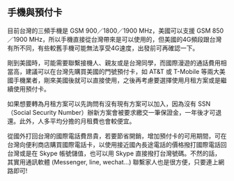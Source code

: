 ## 手機與預付卡

目前台灣的三頻手機是 GSM 900／1800／1900 MHz，美國可以支援 GSM 850／1900 MHz，所以手機直接從台灣帶來是可以使用的，但美國的4G頻段跟台灣有所不同，有些較舊手機可能無法享受4G速度，出發前可再確認一下。

剛到美國時，可能需要聯繫接機人、親友或是台灣同學，而國際漫遊的通話費用相當高，建議可以在台灣先購買美國的門號預付卡，如 AT&amp;T 或 T-Mobile 等兩大美國手機業者，剛來美國後就可以直接使用，之後再考慮要選擇使用月租方案或是繼續使用預付卡。

如果想要轉為月租方案可以先詢問有沒有現有方案可以加入，因為沒有 SSN（Social Security Number）辦新方案會被要求繳交一筆保證金，一年後才可退還。此外，人多平均分擔的月租費也會較便宜。

從國外打回台灣的國際電話費昂貴，若要節省開銷，增加預付卡的可用期間，可在台灣向便利商店購買國際電話卡，以使用接近國內長途電話的價格撥打國際電話回台灣或是在 Skype 帳號儲值，也可以用 Skype 直接撥打台灣號碼。不然的話，其實用通訊軟體 (Messenger, line, wechat...) 聯繫家人也是很方便，只要連上網路即可!